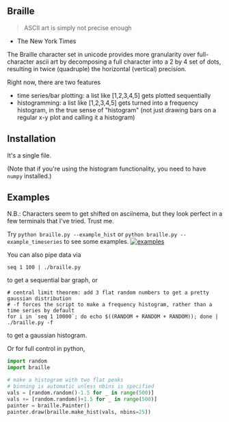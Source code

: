 ## Braille

> ASCII art is simply not precise enough
- The New York Times

The Braille character set in unicode provides more granularity over full-character ascii art
by decomposing a full character into a 2 by 4 set of dots, resulting in twice (quadruple) the 
horizontal (vertical) precision.

Right now, there are two features
* time series/bar plotting: a list like [1,2,3,4,5] gets plotted sequentially
* histogramming: a list like [1,2,3,4,5] gets turned into a frequency histogram, in the true sense of "histogram" (not just drawing bars on a regular x-y plot and calling it a histogram)

## Installation

It's a single file.

(Note that if you're using the histogram functionality, you need to have `numpy` installed.)

## Examples

N.B.: Characters seem to get shifted on asciinema, but they look perfect in a few terminals that I've tried. Trust me.

Try `python braille.py --example_hist` or `python braille.py --example_timeseries` to see some examples.
[![examples](https://asciinema.org/a/PfyL2Lq5BRZhOxQgQVu0PSxDR.png)](https://asciinema.org/a/PfyL2Lq5BRZhOxQgQVu0PSxDR?autoplay=1)

You can also pipe data via
```
seq 1 100 | ./braille.py
```
to get a sequential bar graph, or 
```
# central limit theorem: add 3 flat random numbers to get a pretty gaussian distribution
# -f forces the script to make a frequency histogram, rather than a time series by default
for i in `seq 1 10000`; do echo $((RANDOM + RANDOM + RANDOM)); done | ./braille.py -f
```
to get a gaussian histogram.

Or for full control in python,
```python
import random
import braille

# make a histogram with two flat peaks
# binning is automatic unless nbins is specified
vals = [random.random()-1.5 for _ in range(500)]
vals += [random.random()+1.5 for _ in range(500)]
painter = braille.Painter()
painter.draw(braille.make_hist(vals, nbins=25))
```
